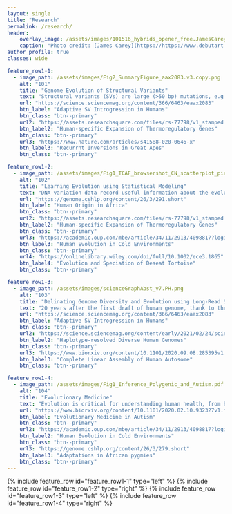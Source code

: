 ```yaml
---
layout: single
title: "Research"
permalink: /research/
header:
    overlay_image: /assets/images/101516_hybrids_opener_free.JamesCarey.v5.png
    caption: "Photo credit: [James Carey](https://https://www.debutart.com/artist/james-carey)"
author_profile: true
classes: wide 

feature_row1-1:
  - image_path: /assets/images/Fig2_SummaryFigure_aax2083.v3.copy.png
    alt: "101"
    title: "Genome Evolution of Structural Variants"
    text: "Structural variants (SVs) are large (>50 bp) mutations, e.g., deletions, insertions, and inversions, that more likely change in phenotypes than single nucleotide variants (SNVs) and, thus, are subject to natural selection and important in evolution. I use long-read sequencing to resolve complex SVs, apply phylogenetic and population genetic methods to infer their evolutionary histories, and design statistical models to determine their functional significance in organisms."
    url: "https://science.sciencemag.org/content/366/6463/eaax2083"
    btn_label: "Adaptive SV Introgression in Humans"
    btn_class: "btn--primary"
    url2: "https://assets.researchsquare.com/files/rs-77798/v1_stamped.pdf"
    btn_label2: "Human-specific Expansion of Thermoregulatory Genes"
    btn_class: "btn--primary"
    url3: "https://www.nature.com/articles/s41588-020-0646-x"
    btn_label3: "Recurrnt Inversions in Great Apes"
    btn_class: "btn--primary"

feature_row1-2:
  - image_path: /assets/images/Fig1_TCAF_browsershot_CN_scatterplot_pieChart.HGDP.v5.png
    alt: "102"
    title: "Learning Evolution using Statistical Modeling"
    text: "DNA variation data record useful information about the evolution of organisms. I design and apply quantitative and statistical methods to reconstruct the evolutionary history in human and nonhuman primates as well as other organisms. Understanding evolution is a critical step towards understanding the biological world that we live in and helps us to understand the past and predict the future."
    url: "https://genome.cshlp.org/content/26/3/291.short"
    btn_label: "Human Origin in Africa"
    btn_class: "btn--primary"
    url2: "https://assets.researchsquare.com/files/rs-77798/v1_stamped.pdf"
    btn_label2: "Human-specific Expansion of Thermoregulatory Genes"
    btn_class: "btn--primary"
    url3: "https://academic.oup.com/mbe/article/34/11/2913/4098817?login=true"
    btn_label3: "Human Evolution in Cold Environments"
    btn_class: "btn--primary"
    url4: "https://onlinelibrary.wiley.com/doi/full/10.1002/ece3.1865"
    btn_label4: "Evolution and Speciation of Deseat Tortoise"
    btn_class: "btn--primary"

feature_row1-3:
  - image_path: /assets/images/scienceGraphAbst_v7.PH.png
    alt: "103"
    title: "Delinating Genome Diversity and Evolution using Long-Read Sequencing"
    text: "20 years after the first draft of human genome, thank to the recent development of long-read sequencing technologies, we now finally have the ability to assemble diploid genomes and study complex genomic regions for the first. This enables us to better capture the genetic diversity of our species and to delinate variants in complex regions that short-read data cannot ascertain. As part of the efforts by on genetic predispositions to human diseases as well as the discovery of more complex forms of genetic variation"
    url: "https://science.sciencemag.org/content/366/6463/eaax2083"
    btn_label: "Adaptive SV Introgression in Humans"
    btn_class: "btn--primary"
    url2: "https://science.sciencemag.org/content/early/2021/02/24/science.abf7117"
    btn_label2: "Haplotype-resolved Diverse Human Genomes"
    btn_class: "btn--primary"
    url3: "https://www.biorxiv.org/content/10.1101/2020.09.08.285395v1.full"
    btn_label3: "Complete Linear Assembly of Human Autosome"
    btn_class: "btn--primary"

feature_row1-4:
  - image_path: /assets/images/Fig1_Inference_Polygenic_and_Autism.pdf.v2.png
    alt: "104"
    title: "Evolutionary Medicine"
    text: "Evolution is critical for understanding human health, from how populations adapt to different environmental niches and against pathogens to the genetic predisposition to diseases. Using population genetics methods, we identified genetic variants that may affect bone and muscle synthesis in African pygmies as well as those involved in fat metabolism that could contribute to the cold adaptation in Siberian hunter–gatherers. In a large cohort of autism families, we demonstrated that ultra-rare likely-gene disruptive variants in probands are significantly younger than those same type of varaints in siblings and that many such variants are under strong purifying selection and act on a distinct set of genes not yet associated with autism."
    url: "https://www.biorxiv.org/content/10.1101/2020.02.10.932327v1.full"
    btn_label: "Evolutionary Medicine in Autism"
    btn_class: "btn--primary"
    url2: "https://academic.oup.com/mbe/article/34/11/2913/4098817?login=true"
    btn_label2: "Human Evolution in Cold Environments"
    btn_class: "btn--primary"
    url3: "https://genome.cshlp.org/content/26/3/279.short"
    btn_label3: "Adaptations in African pygmies"
    btn_class: "btn--primary"
---
```


{% include feature_row id="feature_row1-1" type="left" %}
<a name="PopGenSV"></a> 
{% include feature_row id="feature_row1-2" type="right" %}
<a name="HumanOrigin"></a> 
{% include feature_row id="feature_row1-3" type="left" %}
<a name="LongReadSeq"></a> 
{% include feature_row id="feature_row1-4" type="right" %}
<!-- {% include feature_row id="feature_row2" type="left" %} -->
<a name="EvoMedicine"></a> 

